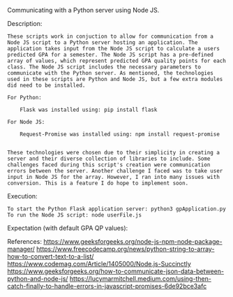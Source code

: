 Communicating with a Python server using Node JS.


Description:

    These scripts work in conjuction to allow for communication from a Node JS script to a Python server hosting an application. The application takes input from the Node JS script to calculate a users predicted GPA for a semester. The Node JS script has a pre-defined array of values, which represent predicted GPA quality points for each class. The Node JS script includes the necessary parameters to communicate with the Python server. As mentioned, the technologies used in these scripts are Python and Node JS, but a few extra modules did need to be installed.

    For Python:

        Flask was installed using: pip install flask
    
    For Node JS:

        Request-Promise was installed using: npm install request-promise


    These technologies were chosen due to their simplicity in creating a server and their diverse collection of libraries to include. Some challenges faced during this script's creation were communication errors between the server. Another challenge I faced was to take user input in Node JS for the array. However, I ran into many issues with conversion. This is a feature I do hope to implement soon. 


Execution:

    To start the Python Flask application server: python3 gpApplication.py
    To run the Node JS script: node userFile.js


Expectation (with default GPA QP values):






References:
    https://www.geeksforgeeks.org/node-js-npm-node-package-manager/
    https://www.freecodecamp.org/news/python-string-to-array-how-to-convert-text-to-a-list/
    https://www.codemag.com/Article/1405000/Node.js-Succinctly
    https://www.geeksforgeeks.org/how-to-communicate-json-data-between-python-and-node-js/
    https://lucymarmitchell.medium.com/using-then-catch-finally-to-handle-errors-in-javascript-promises-6de92bce3afc
   